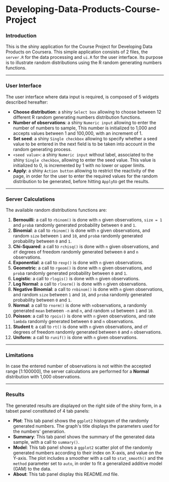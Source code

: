 Developing-Data-Products-Course-Project
=======================================

### Introduction

This is the shiny application for the Course Project for Developing Data Products on Coursera. This simple application consists of 2 files, the `server.R` for the data processing and `ui.R` for the user interface. Its purpose is to illustrate random distributions using the R random generating numbers functions.

---

### User Interface

The user interface where data input is required, is composed of 5 widgets described hereafter:

* **Choose distribution**: a shiny `Select box` allowing to choose between 12 different R random generating numbers distribution functions.
* **Number of observations**: a shiny `Numeric input` allowing to enter the number of numbers to sample, This number is initialized to 1,000 and accepts values between 1 and 100,000, with an increment of 1.
* **Set seed**: a shiny `Single checkbox` allowing to specify whether a seed value to be entered in the next field is to be taken into account in the random generating process.
* `<seed value>`: a shiny `Numeric input` without label, associated to the shiny `Single checkbox`, allowing to enter the seed value. This value is initialized to 0, is incremented by 1 with no lower or upper limits.
* **Apply**: a shiny `Action button` allowing to restrict the reactivity of the page, in order for the user to enter the required values for the random distribution to be generated, before hitting `Apply`to get the results.

---


### Server Calculations

The available random distributions functions are:

1. **Bernouilli**: a call to `rbinom()` is done with `n` given observations, `size = 1` and `prob`a randomly generated probability between `0` and `1`.
2. **Binomial**: a call to `rbinom()` is done with `n` given observations, and random `size` between `1` and `10`, and `prob`a randomly generated probability between `0` and `1`.
3. **Chi-Squared**: a call to `rchisq()` is done with `n` given observations, and `df` degrees of freedom randomly generated between `0` and `n` observations.
4. **Exponential**: a call to `rexp()` is done with `n` given observations.
5. **Geometric**: a call to `rgeom()` is done with `n` given observations, and `prob`a randomly generated probability between `0` and `1`.
6. **Logistic**: a call to `rlogis()` is done with `n` given observations.
7. **Log Normal**: a call to `rlnorm()` is done with `n` given observations.
8. **Negative Binomial**: a call to `rnbinom()` is done with `n` given observations, and random `size` between `1` and `10`, and `prob`a randomly generated probability between `0` and `1`.
9. **Normal**: a call to `rnorm()` is done with `n`observations, a randomly generated `mean` between `-n` and `n`, and random `sd` between `1` and `10`.
10. **Poisson**: a call to `rpois()` is done with `n` given observations, and rate `lambda` randomly generated between `0` and `n` observations.
11. **Student t**: a call to `rt()` is done with `n` given observations, and `df` degrees of freedom randomly generated between `0` and `n` observations.
12. **Uniform**: a call to `runif()` is done with `n` given observations.

---


### Limitations

In case the entered number of observations is not within the accepted range [1:100000], the server calculations are performed for a **Normal** distribution with 1,000 observations.

---


### Results

The generated results are displayed on the right side of the shiny form, in a tabset panel constituted of 4 tab panels:

* **Plot**: This tab panel shows the `ggplot2` histogram of the randomly generated numbers. The graph's title displays the parameters used for the numbers' generation.
* **Summary**: This tab panel shows the summary of the generated data sample, with a call to `summary()`.
* **Model**: This tab panel shows a `ggplot2` scatter plot of the randomly generated numbers according to their index on X-axis, and value on the Y-axis. The plot includes a smoother with a call to `stat_smooth()` and the `method` parameter set to `auto`, in order to fit a generalized additive model (GAM) to the data.
* **About**: This tab panel display this README.md file.
